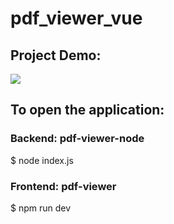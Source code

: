 # pdf_viewer_vue

## Project Demo:

![](https://github.com/maria3213/pdf_viewer_vue/blob/main/demo.gif)

## To open the application:

### Backend: pdf-viewer-node
$ node index.js

### Frontend: pdf-viewer
$ npm run dev
